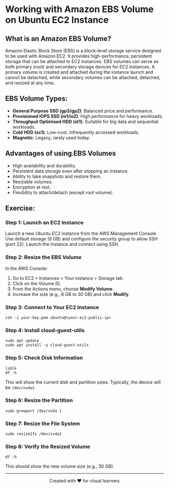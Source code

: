 <!DOCTYPE html>
<html lang="en">
<head>
  <meta charset="UTF-8" />
  <meta name="viewport" content="width=device-width, initial-scale=1.0"/>
 
 
   
</head>
<body>
  <h1>Working with Amazon EBS Volume on Ubuntu EC2 Instance</h1>

  <h2>What is an Amazon EBS Volume?</h2>
  <p>
    Amazon Elastic Block Store (EBS) is a block-level storage service designed to be used with Amazon EC2. It provides high-performance, persistent storage that can be attached to EC2 instances. EBS volumes can serve as both primary (root) and secondary storage devices for EC2 instances. A primary volume is created and attached during the instance launch and cannot be detached, while secondary volumes can be attached, detached, and resized at any time.
  </p>

  <h2>EBS Volume Types:</h2>
  <ul>
    <li><strong>General Purpose SSD (gp3/gp2)</strong>: Balanced price and performance.</li>
    <li><strong>Provisioned IOPS SSD (io1/io2)</strong>: High performance for heavy workloads.</li>
    <li><strong>Throughput Optimised HDD (st1)</strong>: Suitable for big data and sequential workloads.</li>
    <li><strong>Cold HDD (sc1)</strong>: Low-cost, infrequently accessed workloads.</li>
    <li><strong>Magnetic</strong>: Legacy, rarely used today.</li>
  </ul>

  <h2>Advantages of using EBS Volumes</h2>
  <ul>
    <li>High availability and durability.</li>
    <li>Persistent data storage even after stopping an instance.</li>
    <li>Ability to take snapshots and restore them.</li>
    <li>Resizable volumes.</li>
    <li>Encryption at rest.</li>
    <li>Flexibility to attach/detach (except root volume).</li>
  </ul>

  <h2>Exercise:</h2>

  <h3>Step 1: Launch an EC2 Instance</h3>
  <div class="highlight">
    Launch a new Ubuntu EC2 instance from the AWS Management Console. Use default storage (8 GB) and configure the security group to allow SSH (port 22). Launch the instance and connect using SSH.
  </div>

  <h3>Step 2: Resize the EBS Volume</h3>
  <p>In the AWS Console:</p>
  <ol>
    <li>Go to EC2 > Instances > Your instance > Storage tab.</li>
    <li>Click on the Volume ID.</li>
    <li>From the Actions menu, choose <strong>Modify Volume</strong>.</li>
    <li>Increase the size (e.g., 8 GB to 30 GB) and click <strong>Modify</strong>.</li>
  </ol>

  <h3>Step 3: Connect to Your EC2 Instance</h3>
  <pre><code>ssh -i your-key.pem ubuntu@&lt;your-ec2-public-ip&gt;</code></pre>

  <h3>Step 4: Install cloud-guest-utils</h3>
  <pre><code>sudo apt update
sudo apt install -y cloud-guest-utils</code></pre>

  <h3>Step 5: Check Disk Information</h3>
  <pre><code>lsblk
df -h</code></pre>
  <p>This will show the current disk and partition sizes. Typically, the device will be <code>/dev/xvda1</code>.</p>

  <h3>Step 6: Resize the Partition</h3>
  <pre><code>sudo growpart /dev/xvda 1</code></pre>

  <h3>Step 7: Resize the File System</h3>
  <pre><code>sudo resize2fs /dev/xvda1</code></pre>

  <h3>Step 8: Verify the Resized Volume</h3>
  <pre><code>df -h</code></pre>
  <p>This should show the new volume size (e.g., 30 GB).</p>

  <hr>
  <p style="text-align: center;">Created with ❤️ for cloud learners</p>
</body>
</html>
